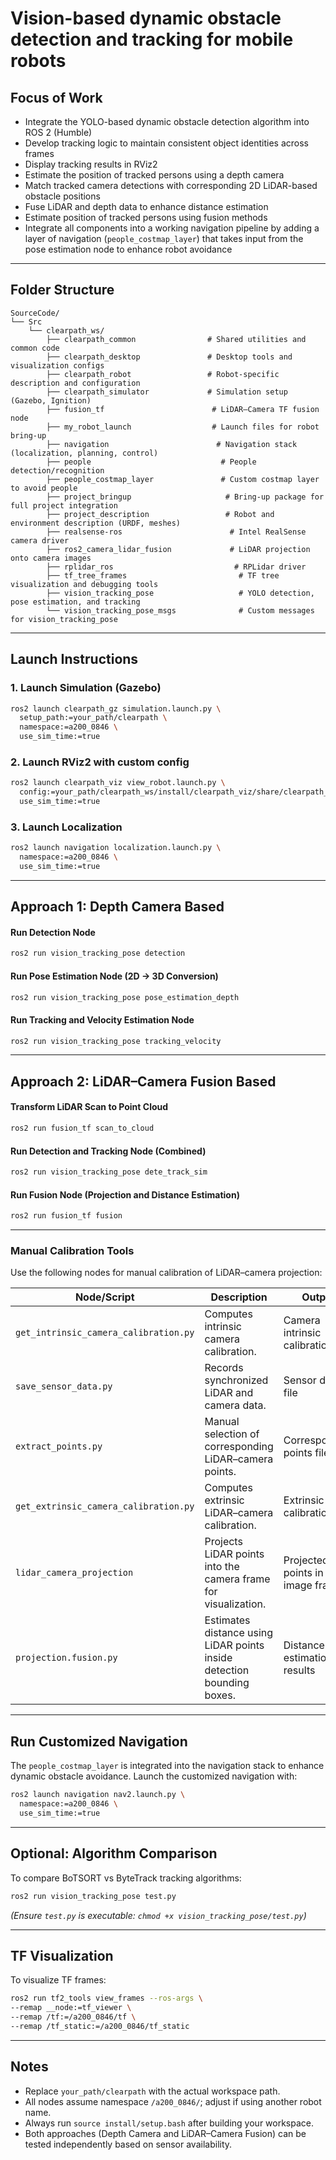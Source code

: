 # Vision-based dynamic obstacle detection and tracking for mobile robots

## Focus of Work

- Integrate the YOLO-based dynamic obstacle detection algorithm into ROS 2 (Humble)
- Develop tracking logic to maintain consistent object identities across frames
- Display tracking results in RViz2
- Estimate the position of tracked persons using a depth camera
- Match tracked camera detections with corresponding 2D LiDAR-based obstacle positions
- Fuse LiDAR and depth data to enhance distance estimation
- Estimate position of tracked persons using fusion methods
- Integrate all components into a working navigation pipeline by adding a layer of navigation (`people_costmap_layer`) that takes input from the pose estimation node to enhance robot avoidance

---

## Folder Structure
```
SourceCode/
└── Src
    └── clearpath_ws/
        ├── clearpath_common                # Shared utilities and common code
        ├── clearpath_desktop               # Desktop tools and visualization configs
        ├── clearpath_robot                 # Robot-specific description and configuration
        ├── clearpath_simulator             # Simulation setup (Gazebo, Ignition)
        ├── fusion_tf                        # LiDAR–Camera TF fusion node
        ├── my_robot_launch                  # Launch files for robot bring-up
        ├── navigation                        # Navigation stack (localization, planning, control)
        ├── people                             # People detection/recognition
        ├── people_costmap_layer               # Custom costmap layer to avoid people
        ├── project_bringup                     # Bring-up package for full project integration
        ├── project_description                 # Robot and environment description (URDF, meshes)
        ├── realsense-ros                        # Intel RealSense camera driver
        ├── ros2_camera_lidar_fusion             # LiDAR projection onto camera images
        ├── rplidar_ros                           # RPLidar driver
        ├── tf_tree_frames                         # TF tree visualization and debugging tools
        ├── vision_tracking_pose                   # YOLO detection, pose estimation, and tracking
        └── vision_tracking_pose_msgs              # Custom messages for vision_tracking_pose
```

---

## Launch Instructions

### 1. Launch Simulation (Gazebo)
```bash
ros2 launch clearpath_gz simulation.launch.py \
  setup_path:=your_path/clearpath \
  namespace:=a200_0846 \
  use_sim_time:=true
```

### 2. Launch RViz2 with custom config
```bash
ros2 launch clearpath_viz view_robot.launch.py \
  config:=your_path/clearpath_ws/install/clearpath_viz/share/clearpath_viz/rviz/robot.rviz \
  use_sim_time:=true
```

### 3. Launch Localization
```bash
ros2 launch navigation localization.launch.py \
  namespace:=a200_0846 \
  use_sim_time:=true
```

---

## Approach 1: Depth Camera Based

#### Run Detection Node
```bash
ros2 run vision_tracking_pose detection
```

#### Run Pose Estimation Node (2D → 3D Conversion)
```bash
ros2 run vision_tracking_pose pose_estimation_depth
```

#### Run Tracking and Velocity Estimation Node
```bash
ros2 run vision_tracking_pose tracking_velocity
```

---

## Approach 2: LiDAR–Camera Fusion Based

#### Transform LiDAR Scan to Point Cloud
```bash
ros2 run fusion_tf scan_to_cloud
```

#### Run Detection and Tracking Node (Combined)
```bash
ros2 run vision_tracking_pose dete_track_sim
```

#### Run Fusion Node (Projection and Distance Estimation)
```bash
ros2 run fusion_tf fusion
```

---

### Manual Calibration Tools

Use the following nodes for manual calibration of LiDAR–camera projection:

| Node/Script                          | Description                                                       | Output                                     |
|--------------------------------------|-------------------------------------------------------------------|--------------------------------------------|
| `get_intrinsic_camera_calibration.py` | Computes intrinsic camera calibration.                             | Camera intrinsic calibration file          |
| `save_sensor_data.py`                 | Records synchronized LiDAR and camera data.                        | Sensor data file                            |
| `extract_points.py`                   | Manual selection of corresponding LiDAR–camera points.              | Corresponding points file                   |
| `get_extrinsic_camera_calibration.py` | Computes extrinsic LiDAR–camera calibration.                       | Extrinsic calibration file                  |
| `lidar_camera_projection`             | Projects LiDAR points into the camera frame for visualization.     | Projected points in image frame             |
| `projection.fusion.py`                | Estimates distance using LiDAR points inside detection bounding boxes. | Distance estimation results                 |

---

## Run Customized Navigation

The `people_costmap_layer` is integrated into the navigation stack to enhance dynamic obstacle avoidance. Launch the customized navigation with:

```bash
ros2 launch navigation nav2.launch.py \
  namespace:=a200_0846 \
  use_sim_time:=true
```

---

## Optional: Algorithm Comparison

To compare BoTSORT vs ByteTrack tracking algorithms:

```bash
ros2 run vision_tracking_pose test.py
```
*(Ensure `test.py` is executable: `chmod +x vision_tracking_pose/test.py`)*

---

## TF Visualization

To visualize TF frames:

```bash
ros2 run tf2_tools view_frames --ros-args \
--remap __node:=tf_viewer \
--remap /tf:=/a200_0846/tf \
--remap /tf_static:=/a200_0846/tf_static
```

---

## Notes

- Replace `your_path/clearpath` with the actual workspace path.  
- All nodes assume namespace `/a200_0846/`; adjust if using another robot name.  
- Always run `source install/setup.bash` after building your workspace.  
- Both approaches (Depth Camera and LiDAR–Camera Fusion) can be tested independently based on sensor availability.
